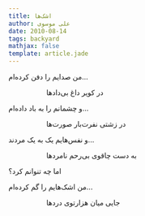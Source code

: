 ```yaml
---
title: اشک‌ها
author: علی موسوی
date: 2010-08-14
tags: backyard
mathjax: false
template: article.jade
---
```


من صدایم را دفن کرده‌ام...

&nbsp;&nbsp;&nbsp;&nbsp;&nbsp;&nbsp;&nbsp;&nbsp;&nbsp;&nbsp;&nbsp;&nbsp;&nbsp;
&nbsp;&nbsp;&nbsp;&nbsp;&nbsp;در کویر داغ بی‌دادها

و چشمانم را به باد داده‌ام...

&nbsp;&nbsp;&nbsp;&nbsp;&nbsp;&nbsp;&nbsp;&nbsp;&nbsp;&nbsp;&nbsp;&nbsp;&nbsp;
&nbsp;&nbsp;&nbsp;&nbsp;&nbsp;در زشتی نفرت‌بار صورت‌ها

و نفس‌هایم یک به یک مردند...

&nbsp;&nbsp;&nbsp;&nbsp;&nbsp;&nbsp;&nbsp;&nbsp;&nbsp;&nbsp;&nbsp;&nbsp;&nbsp;
&nbsp;&nbsp;&nbsp;&nbsp;&nbsp;به دست چاقوی بی‌رحم نامردها

اما چه تنوانم کرد؟

من اشک‌هایم را گم کرده‌ام...

&nbsp;&nbsp;&nbsp;&nbsp;&nbsp;&nbsp;&nbsp;&nbsp;&nbsp;&nbsp;&nbsp;&nbsp;&nbsp;
&nbsp;&nbsp;&nbsp;&nbsp;&nbsp;جایی میان هزارتوی دردها

